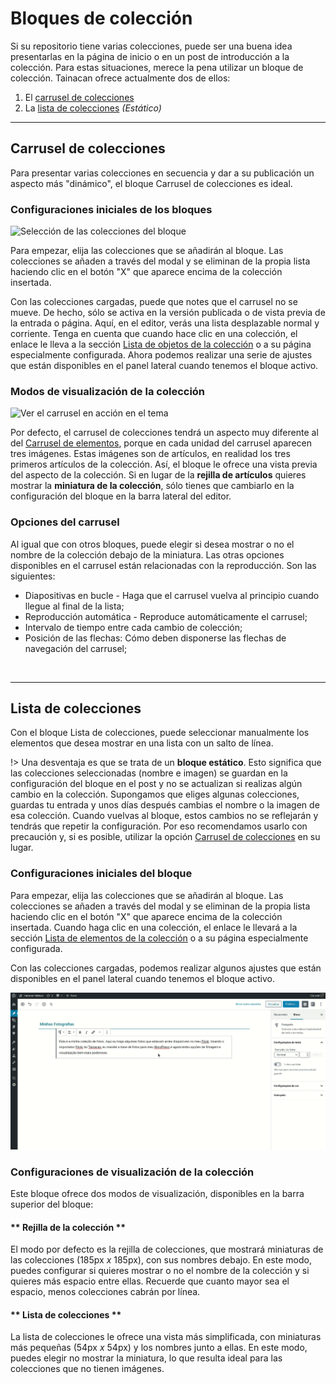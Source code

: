 # Bloques de colección

Si su repositorio tiene varias colecciones, puede ser una buena idea presentarlas en la página de inicio o en un post de introducción a la colección. Para estas situaciones, merece la pena utilizar un bloque de colección. Tainacan ofrece actualmente dos de ellos:

1. El [carrusel de colecciones](#carrusel-de-colecciones)
2. La [lista de colecciones](#lista-de-colecciones) _(Estático)_

---

## Carrusel de colecciones

Para presentar varias colecciones en secuencia y dar a su publicación un aspecto más "dinámico", el bloque Carrusel de colecciones es ideal.

### Configuraciones iniciales de los bloques

![Selección de las colecciones del bloque](_assets/gifs/blocks-terms-carousel-1.gif)

Para empezar, elija las colecciones que se añadirán al bloque. Las colecciones se añaden a través del modal y se eliminan de la propia lista haciendo clic en el botón "X" que aparece encima de la colección insertada.

Con las colecciones cargadas, puede que notes que el carrusel no se mueve. De hecho, sólo se activa en la versión publicada o de vista previa de la entrada o página. Aquí, en el editor, verás una lista desplazable normal y corriente. Tenga en cuenta que cuando hace clic en una colección, el enlace le lleva a la sección [Lista de objetos de la colección](/es-mx/tainacan-pages#página-de-elementos-del-repositorio) o a su página especialmente configurada. Ahora podemos realizar una serie de ajustes que están disponibles en el panel lateral cuando tenemos el bloque activo.

### Modos de visualización de la colección

![Ver el carrusel en acción en el tema](_assets/gifs/blocks-terms-carousel-2.gif)

Por defecto, el carrusel de colecciones tendrá un aspecto muy diferente al del [Carrusel de elementos](/es-mx/blocks-items#carrossel-de-itens), porque en cada unidad del carrusel aparecen tres imágenes. Estas imágenes son de artículos, en realidad los tres primeros artículos de la colección. Así, el bloque le ofrece una vista previa del aspecto de la colección. Si en lugar de la **rejilla de artículos** quieres mostrar la **miniatura de la colección**, sólo tienes que cambiarlo en la configuración del bloque en la barra lateral del editor.

### Opciones del carrusel

Al igual que con otros bloques, puede elegir si desea mostrar o no el nombre de la colección debajo de la miniatura. Las otras opciones disponibles en el carrusel están relacionadas con la reproducción. Son las siguientes:

- Diapositivas en bucle - Haga que el carrusel vuelva al principio cuando llegue al final de la lista;
- Reproducción automática - Reproduce automáticamente el carrusel;
- Intervalo de tiempo entre cada cambio de colección;
- Posición de las flechas: Cómo deben disponerse las flechas de navegación del carrusel;

<br>

---

## Lista de colecciones

Con el bloque Lista de colecciones, puede seleccionar manualmente los elementos que desea mostrar en una lista con un salto de línea.

!> Una desventaja es que se trata de un **bloque estático**. Esto significa que las colecciones seleccionadas (nombre e imagen) se guardan en la configuración del bloque en el post y no se actualizan si realizas algún cambio en la colección. Supongamos que eliges algunas colecciones, guardas tu entrada y unos días después cambias el nombre o la imagen de esa colección. Cuando vuelvas al bloque, estos cambios no se reflejarán y tendrás que repetir la configuración. Por eso recomendamos usarlo con precaución y, si es posible, utilizar la opción [Carrusel de colecciones](#carrusel-de-colecciones) en su lugar.

### Configuraciones iniciales del bloque

Para empezar, elija las colecciones que se añadirán al bloque. Las colecciones se añaden a través del modal y se eliminan de la propia lista haciendo clic en el botón "X" que aparece encima de la colección insertada. Cuando haga clic en una colección, el enlace le llevará a la sección [Lista de elementos de la colección](/es-mx/tainacan-pages#páginas-de-elementos-de-una-colección) o a su página especialmente configurada.

Con las colecciones cargadas, podemos realizar algunos ajustes que están disponibles en el panel lateral cuando tenemos el bloque activo.

![Configuraciones iniciales del bloque](_assets/gifs/blocks-collection-items-1.gif)

### Configuraciones de visualización de la colección

Este bloque ofrece dos modos de visualización, disponibles en la barra superior del bloque:

<!-- tabs:start -->

#### ** Rejilla de la colección **

El modo por defecto es la rejilla de colecciones, que mostrará miniaturas de las colecciones (185px _x_ 185px), con sus nombres debajo. En este modo, puedes configurar si quieres mostrar o no el nombre de la colección y si quieres más espacio entre ellas. Recuerde que cuanto mayor sea el espacio, menos colecciones cabrán por línea.

#### ** Lista de colecciones **

La lista de colecciones le ofrece una vista más simplificada, con miniaturas más pequeñas (54px _x_ 54px) y los nombres junto a ellas. En este modo, puedes elegir no mostrar la miniatura, lo que resulta ideal para las colecciones que no tienen imágenes.

<!-- tabs:end -->
